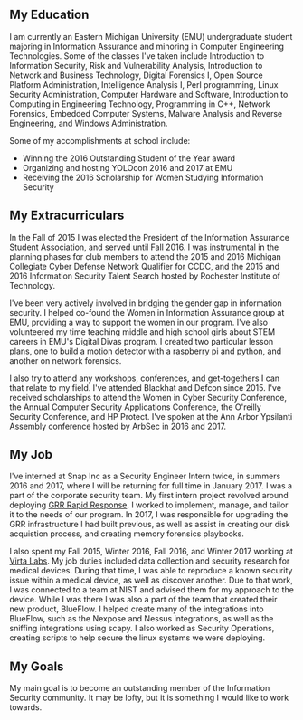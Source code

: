 ## My Education
I am currently an Eastern Michigan University (EMU) undergraduate student majoring in Information Assurance and minoring in Computer Engineering Technologies. Some of the classes I've taken include Introduction to Information Security, Risk and Vulnerability Analysis, Introduction to Network and Business Technology, Digital Forensics I, Open Source Platform Administration, Intelligence Analysis I, Perl programming, Linux Security Administration, Computer Hardware and Software, Introduction to Computing in Engineering Technology, Programming in C++, Network Forensics, Embedded Computer Systems, Malware Analysis and Reverse Engineering, and Windows Administration.

Some of my accomplishments at school include:
* Winning the 2016 Outstanding Student of the Year award
* Organizing and hosting YOLOcon 2016 and 2017 at EMU
* Receiving the 2016 Scholarship for Women Studying Information Security

## My Extracurriculars
In the Fall of 2015 I was elected the President of the Information Assurance Student Association, and served until Fall 2016. I was instrumental in the planning phases for club members to attend the 2015 and 2016 Michigan Collegiate Cyber Defense Network Qualifier for CCDC, and the 2015 and 2016 Information Security Talent Search hosted by Rochester Institute of Technology.

I've been very actively involved in bridging the gender gap in information security. I helped co-found the Women in Information Assurance group at EMU, providing a way to support the women in our program. I've also volunteered my time teaching middle and high school girls about STEM careers in EMU's Digital Divas program. I created two particular lesson plans, one to build a motion detector with a raspberry pi and python, and another on network forensics.

I also try to attend any workshops, conferences, and get-togethers I can that relate to my field. I've attended Blackhat and Defcon since 2015. I've received scholarships to attend the Women in Cyber Security Conference, the Annual Computer Security Applications Conference, the O'reilly Security Conference, and HP Protect. I've spoken at the Ann Arbor Ypsilanti Assembly conference hosted by ArbSec in 2016 and 2017.

## My Job
I've interned at Snap Inc as a Security Engineer Intern twice, in summers 2016 and 2017, where I will be returning for full time in January 2017. I was a part of the corporate security team. My first intern project revolved around deploying [GRR Rapid Response](www.github.com/google/grr). I worked to implement, manage, and tailor it to the needs of our program. In 2017, I was responsible for upgrading the GRR infrastructure I had built previous, as well as assist in creating our disk acquistion process, and creating memory forensics playbooks.

I also spent my Fall 2015, Winter 2016, Fall 2016, and Winter 2017 working at [Virta Labs](www.virtalabs.com). My job duties included data collection and security research for medical devices. During that time, I was able to reproduce a known security issue within a medical device, as well as discover another. Due to that work, I was connected to a team at NIST and advised them for my approach to the device. While I was there I was also a part of the team that created their new product, BlueFlow. I helped create many of the integrations into BlueFlow, such as the Nexpose and Nessus integrations, as well as the sniffing integrations using scapy. I also worked as Security Operations, creating scripts to help secure the linux systems we were deploying.

## My Goals
My main goal is to become an outstanding member of the Information Security community. It may be lofty, but it is something I would like to work towards.
